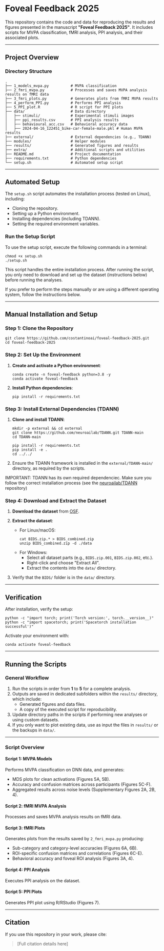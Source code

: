 # Foveal Feedback 2025

This repository contains the code and data for reproducing the results and figures presented in the manuscript **"Foveal Feedback 2025"**. It includes scripts for MVPA classification, fMRI analysis, PPI analysis, and their associated plots.

---

## Project Overview

### Directory Structure

```
.
├── 1_models_mvpa.py          # MVPA classification
├── 2_fmri_mvpa.py            # Processes and saves MVPA analysis results on fMRI data
├── 3_fmri_plots.py           # Generates plots from fMRI MVPA results
├── 4_perform_PPI.py          # Performs PPI analysis
├── 5_PPI_plot.R              # R script for PPI plots
├── data/                     # Data directory
│   ├── stimuli/              # Experimental stimuli images
│   ├── ppi_results.csv       # PPI analysis results
│   ├── behavioural_acc.csv   # Behavioral accuracy data
│   ├── 2024-04-16_122451_bike-car-female-male.pkl # Human MVPA results
├── external/                 # External dependencies (e.g., TDANN)
├── modules/                  # Helper modules
├── results/                  # Generated figures and results
├── extra/                    # Additional scripts and utilities
├── README.md                 # Project documentation
├── requirements.txt          # Python dependencies
└── setup.sh                  # Automated setup script
```

---

## Automated Setup

The `setup.sh` script automates the installation process (tested on Linux), including:
- Cloning the repository.
- Setting up a Python environment.
- Installing dependencies (including TDANN).
- Setting the required environment variables.

### Run the Setup Script

To use the setup script, execute the following commands in a terminal:

```
chmod +x setup.sh
./setup.sh
```

This script handles the entire installation process. After running the script, you only need to download and set up the dataset (instructions below) before running the analyses.

If you prefer to perform the steps manually or are using a different operating system, follow the instructions below.

---

## Manual Installation and Setup

### Step 1: Clone the Repository

```
git clone https://github.com/costantinoai/foveal-feedback-2025.git
cd foveal-feedback-2025
```

### Step 2: Set Up the Environment

1. **Create and activate a Python environment**:
   ```
   conda create -n foveal-feedback python=3.8 -y
   conda activate foveal-feedback
   ```

2. **Install Python dependencies**:
   ```
   pip install -r requirements.txt
   ```

### Step 3: Install External Dependencies (TDANN)

1. **Clone and install TDANN**:
   ```
   mkdir -p external && cd external
   git clone https://github.com/neuroailab/TDANN.git TDANN-main
   cd TDANN-main

   pip install -r requirements.txt
   pip install -e .
   cd ../../
   ```

2. Ensure the TDANN framework is installed in the `external/TDANN-main/` directory, as required by the scripts.

IMPORTANT: TDANN has its own required dependenciec. Make sure you follow the correct installation process (see the [neuroailab/TDANN](https://github.com/neuroailab/TDANN) repository)

### Step 4: Download and Extract the Dataset

1. **Download the dataset** from [OSF](https://osf.io/h95a2/).
2. **Extract the dataset**:
   - For Linux/macOS:
     ```
     cat BIDS.zip.* > BIDS_combined.zip
     unzip BIDS_combined.zip -d ./data
     ```
   - For Windows:
     - Select all dataset parts (e.g., `BIDS.zip.001`, `BIDS.zip.002`, etc.).
     - Right-click and choose "Extract All".
     - Extract the contents into the `data/` directory.

3. Verify that the `BIDS/` folder is in the `data/` directory.

---

## Verification

After installation, verify the setup:

```
python -c "import torch; print('Torch version:', torch.__version__)"
python -c "import spacetorch; print('Spacetorch installation successful')"
```

Activate your environment with:

```
conda activate foveal-feedback
```

---

## Running the Scripts

### General Workflow

1. Run the scripts in order from **1** to **5** for a complete analysis.
2. Outputs are saved in dedicated subfolders within the `results/` directory, which include:
   - Generated figures and data files.
   - A copy of the executed script for reproducibility.
3. Update directory paths in the scripts if performing new analyses or using custom datasets.
4. If you only want to plot existing data, use as input the files in `results/` or the backups in `data/`.

---

### Script Overview

#### **Script 1: MVPA Models**

Performs MVPA classification on DNN data, and generates:
- MDS plots for clean activations (Figures 5A, 5B).
- Accuracy and confusion matrices across participants (Figures 5C-F).
- Aggregated results across noise levels (Supplementary Figures 2A, 2B, 4).

#### **Script 2: fMRI MVPA Analysis**

Processes and saves MVPA analysis results on fMRI data.

#### **Script 3: fMRI Plots**

Generates plots from the results saved by `2_fmri_mvpa.py` producing:
- Sub-category and category-level accuracies (Figures 6A, 6B).
- ROI-specific confusion matrices and correlations (Figures 6C-E).
- Behavioral accuracy and foveal ROI analysis (Figures 3A, 4).

#### **Script 4: PPI Analysis**

Executes PPI analysis on the dataset.

#### **Script 5: PPI Plots**

Generates PPI plot using R/RStudio (Figures 7).

---

## Citation

If you use this repository in your work, please cite:

> [Full citation details here]
